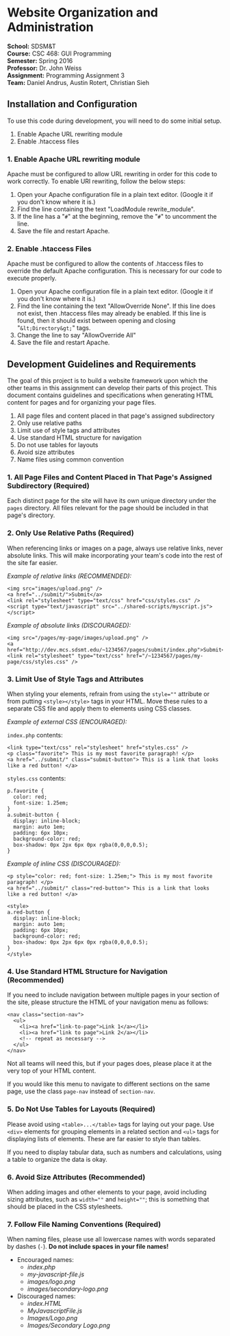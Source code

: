 # Website Organization and Administration

**School:** SDSM&T  
**Course:** CSC 468: GUI Programming  
**Semester:** Spring 2016  
**Professor:** Dr. John Weiss  
**Assignment:** Programming Assignment 3  
**Team:** Daniel Andrus, Austin Rotert, Christian Sieh

## Installation and Configuration

To use this code during development, you will need to do some initial setup.

1. Enable Apache URL rewriting module
2. Enable .htaccess files

### 1. Enable Apache URL rewriting module

Apache must be configured to allow URL rewriting in order for this code to work
correctly. To enable URl rewriting, follow the below steps:

1. Open your Apache configuration file in a plain text editor. (Google it if you
don't know where it is.)
2. Find the line containing the text "LoadModule rewrite_module".
3. If the line has a "`#`" at the beginning, remove the "`#`" to uncomment the
line.
4. Save the file and restart Apache.

### 2. Enable .htaccess Files

Apache must be configured to allow the contents of .htaccess files to override
the default Apache configuration. This is necessary for our code to execute
properly.

1. Open your Apache configuration file in a plain text editor. (Google it if you
don't know where it is.)
2. Find the line containing the text "AllowOverride None". If this line does not
exist, then .htaccess files may already be enabled. If this line is found, then
it should exist between opening and closing "`&lt;Directory&gt;`" tags.
3. Change the line to say "AllowOverride All"
4. Save the file and restart Apache.

## Development Guidelines and Requirements

The goal of this project is to build a website framework upon which the other
teams in this assignment can develop their parts of this project. This document
contains guidelines and specifications when generating HTML content for pages
and for organizing your page files.

1. All page files and content placed in that page's assigned subdirectory
2. Only use relative paths
3. Limit use of style tags and attributes
4. Use standard HTML structure for navigation
5. Do not use tables for layouts
6. Avoid size attributes
7. Name files using common convention

### 1. All Page Files and Content Placed in That Page's Assigned Subdirectory (Required)

Each distinct page for the site will have its own unique directory under the
`pages` directory. All files relevant for the page should be included in that
page's directory.

### 2. Only Use Relative Paths (Required)

When referencing links or images on a page, always use relative links, never
absolute links. This will make incorporating your team's code into the rest of
the site far easier.

*Example of relative links (RECOMMENDED):*

    <img src="images/upload.png" />
    <a href="../submit/">Submit</a>
    <link rel="stylesheet" type="text/css" href="css/styles.css" />
    <script type="text/javascript" src="../shared-scripts/myscript.js"></script>

*Example of absolute links (DISCOURAGED):*

    <img src="/pages/my-page/images/upload.png" />
    <a href="http://dev.mcs.sdsmt.edu/~1234567/pages/submit/index.php">Submit</a>
    <link rel="stylesheet" type="text/css" href="/~1234567/pages/my-page/css/styles.css" />

### 3. Limit Use of Style Tags and Attributes

When styling your elements, refrain from using the `style=""` attribute or
from putting `<style></style>` tags in your HTML. Move these rules to a
separate CSS file and apply them to elements using CSS classes.

*Example of external CSS (ENCOURAGED):*

`index.php` contents:

    <link type="text/css" rel="stylesheet" href="styles.css" />
    <p class="favorite"> This is my most favorite paragraph! </p>
    <a href="../submit/" class="submit-button"> This is a link that looks like a red button! </a>
    
`styles.css` contents:
    
    p.favorite {
      color: red;
      font-size: 1.25em;
    }
    a.submit-button {
      display: inline-block;
      margin: auto 1em;
      padding: 6px 10px;
      background-color: red;
      box-shadow: 0px 2px 6px 0px rgba(0,0,0,0.5);
    }

*Example of inline CSS (DISCOURAGED):*

    <p style="color: red; font-size: 1.25em;"> This is my most favorite paragraph! </p>
    <a href="../submit/" class="red-button"> This is a link that looks like a red button! </a>
    
    <style>
    a.red-button {
      display: inline-block;
      margin: auto 1em;
      padding: 6px 10px;
      background-color: red;
      box-shadow: 0px 2px 6px 0px rgba(0,0,0,0.5);
    }
    </style>

### 4. Use Standard HTML Structure for Navigation (Recommended)

If you need to include navigation between multiple pages in your section of the
site, please structure the HTML of your navigation menu as follows:

    <nav class="section-nav">
      <ul>
        <li><a href="link-to-page">Link 1</a></li>
        <li><a href="link to page">Link 2</a></li>
        <!-- repeat as necessary -->
      </ul>
    </nav>

Not all teams will need this, but if your pages does, please place it at the
very top of your HTML content.

If you would like this menu to navigate to different sections on the same page,
use the class `page-nav` instead of `section-nav`.

### 5. Do Not Use Tables for Layouts (Required)

Please avoid using `<table>...</table>` tags for laying out your page. Use
`<div>` elements for grouping elements in a related section and `<ul>` tags for
displaying lists of elements. These are far easier to style than tables.

If you need to display tabular data, such as numbers and calculations, using a
table to organize the data is okay.

### 6. Avoid Size Attributes (Recommended)

When adding images and other elements to your page, avoid including sizing
attributes, such as `width=""` and `height=""`; this is something that should be
placed in the CSS stylesheets.

### 7. Follow File Naming Conventions (Required)

When naming files, please use all lowercase names with words separated by dashes
(`-`). **Do not include spaces in your file names!**

- Encouraged names:
  - *index.php*
  - *my-javascript-file.js*
  - *images/logo.png*
  - *images/secondary-logo.png*
- Discouraged names:
  - *index.HTML*
  - *MyJavascriptFile.js*
  - *Images/Logo.png*
  - *Images/Secondary Logo.png*
